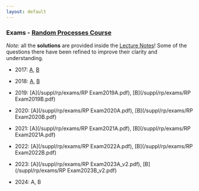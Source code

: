 ```yaml
---
layout: default
---
```


###  Exams - [Random Processes Course](/teaching/rp/)

*Note:* all the **solutions** are provided inside the [Lecture Notes](/rp/RP_Book.pdf)! Some of the questions there have been refined to improve their clarity and understanding.

* 2017: 
[A](/suppl/rp/exams/2017A.pdf),
[B](/suppl/rp/exams/2017B.pdf)

* 2018: 
[A](/suppl/rp/exams/2018A.pdf),
[B](/suppl/rp/exams/2018B.pdf)

* 2019: 
[A](/suppl/rp/exams/RP Exam2019A.pdf),
[B](/suppl/rp/exams/RP Exam2019B.pdf)

* 2020: 
[A](/suppl/rp/exams/RP Exam2020A.pdf),
[B](/suppl/rp/exams/RP Exam2020B.pdf)


* 2021: 
[A](/suppl/rp/exams/RP Exam2021A.pdf),
[B](/suppl/rp/exams/RP Exam2021A.pdf)


* 2022: 
[A](/suppl/rp/exams/RP Exam2022A.pdf),
[B](/suppl/rp/exams/RP Exam2022B.pdf)

* 2023: 
[A](/suppl/rp/exams/RP Exam2023A_v2.pdf),
[B](/suppl/rp/exams/RP Exam2023B_v2.pdf)

* 2024: A, B
